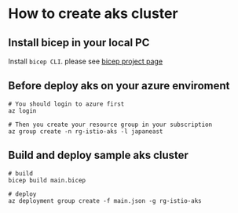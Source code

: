 # How to create aks cluster

## Install bicep in your local PC
Install `bicep CLI`. please see [bicep project page](https://github.com/Azure/bicep/blob/main/docs/installing.md)

## Before deploy aks on your azure enviroment
```
# You should login to azure first
az login

# Then you create your resource group in your subscription
az group create -n rg-istio-aks -l japaneast
```

## Build and deploy sample aks cluster

```
# build
bicep build main.bicep

# deploy
az deployment group create -f main.json -g rg-istio-aks
```